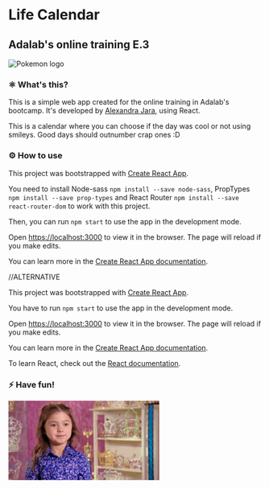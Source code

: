 # Life Calendar
## Adalab's online training E.3

<img src="./src/images/pokemon-logo.png" alt="Pokemon logo" width="120px">

### ⚛️ What's this?

This is a simple web app created for the online training in Adalab's bootcamp. It's developed by [Alexandra Jara](https://github.com/alexandrajaramz), using React.

This is a calendar where you can choose if the day was cool or not using smileys. Good days should outnumber crap ones :D

### ⚙️ How to use 

This project was bootstrapped with [Create React App](https://github.com/facebook/create-react-app).

You need to install Node-sass `npm install --save node-sass`, PropTypes `npm install --save prop-types` and React Router `npm install --save react-router-dom` to work with this project.

Then, you can run `npm start` to use the app in the development mode. 

Open [https://localhost:3000](https://localhost:3000) to view it in the browser. The page will reload if you make edits.

You can learn more in the [Create React App documentation](https://facebook.github.io/create-react-app/docs/getting-started).

//ALTERNATIVE

This project was bootstrapped with [Create React App](https://github.com/facebook/create-react-app).

You have to run `npm start` to use the app in the development mode. 

Open [https://localhost:3000](https://localhost:3000) to view it in the browser. The page will reload if you make edits.

You can learn more in the [Create React App documentation](https://facebook.github.io/create-react-app/docs/getting-started).

To learn React, check out the [React documentation](https://reactjs.org/).

### ⚡️ Have fun!
<img src="./src/images/girl-smiling.gif" alt="Happy Pikachu :D" width="300px">